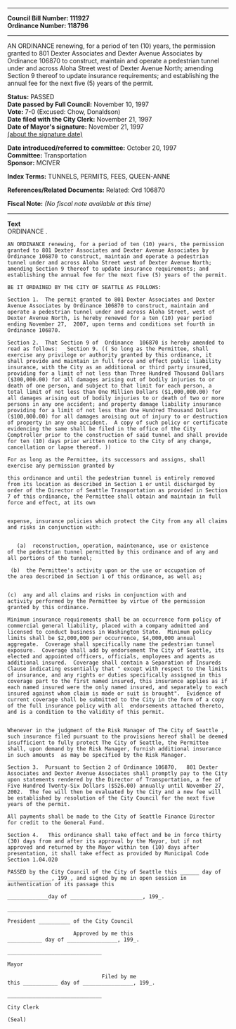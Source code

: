* * * * *  
  
**Council Bill Number: [](#h0)[](#h2)111927**   
**Ordinance Number: 118796**  
  
* * * * *  
  
AN ORDINANCE renewing, for a period of ten (10) years, the permission granted to 801 Dexter Associates and Dexter Avenue Associates by Ordinance 106870 to construct, maintain and operate a pedestrian tunnel under and across Aloha Street west of Dexter Avenue North; amending Section 9 thereof to update insurance requirements; and establishing the annual fee for the next five (5) years of the permit.  
  
**Status:** PASSED   
**Date passed by Full Council:** November 10, 1997   
**Vote:** 7-0 (Excused: Chow, Donaldson)   
**Date filed with the City Clerk:** November 21, 1997   
**Date of Mayor's signature:** November 21, 1997   
[(about the signature date)](/~public/approvaldate.htm)   
  
  
**Date introduced/referred to committee:** October 20, 1997   
**Committee:** Transportation   
**Sponsor:** MCIVER   
  
**Index Terms:** TUNNELS, PERMITS, FEES, QUEEN-ANNE  
  
**References/Related Documents:** Related: Ord 106870  
  
**Fiscal Note:** *(No fiscal note available at this time)*  
  
* * * * *  
  
**Text**  
    ORDINANCE                    .  
  
    AN ORDINANCE renewing, for a period of ten (10) years, the permission  
    granted to 801 Dexter Associates and Dexter Avenue Associates by  
    Ordinance 106870 to construct, maintain and operate a pedestrian  
    tunnel under and across Aloha Street west of Dexter Avenue North;  
    amending Section 9 thereof to update insurance requirements; and  
    establishing the annual fee for the next five (5) years of the permit.  
  
    BE IT ORDAINED BY THE CITY OF SEATTLE AS FOLLOWS:  
  
    Section 1.  The permit granted to 801 Dexter Associates and Dexter  
    Avenue Associates by Ordinance 106870 to construct, maintain and  
    operate a pedestrian tunnel under and across Aloha Street, west of  
    Dexter Avenue North, is hereby renewed for a ten (10) year period  
    ending November 27,  2007, upon terms and conditions set fourth in  
    Ordinance 106870.  
  
    Section 2.  That Section 9 of  Ordinance  106870 is hereby amended to  
    read as follows:   Section 9. (( So long as the Permittee, shall  
    exercise any privilege or authority granted by this ordinance, it  
    shall provide and maintain in full force and effect public liability  
    insurance, with the City as an additional or third party insured,  
    providing for a limit of not less than Three Hundred Thousand Dollars  
    ($300,000.00) for all damages arising out of bodily injuries to or  
    death of one person, and subject to that limit for each person, a  
    total limit of not less than One Million Dollars ($1,000,000.00) for  
    all damages arising out of bodily injuries to or death of two or more  
    persons in any one accident; and property damage liability insurance  
    providing for a limit of not less than One Hundred Thousand Dollars  
    ($100,000.00) for all damages aroising out of injury to or destruction  
    of property in any one accident.  A copy of such policy or certificate  
    evidencing the same shall be filed in the office of the City  
    Comptroller prior to the construction of said tunnel and shall provide  
    for ten (10) days prior written notice to the City of any change,  
    cancellation or lapse thereof. ))  
  
    For as long as the Permittee, its successors and assigns, shall  
    exercise any permission granted by  
  
    this ordinance and until the pedestrian tunnel is entirely removed  
    from its location as described in Section 1 or until discharged by  
    order of the Director of Seattle Transportation as provided in Section  
    7 of this ordinance, the Permittee shall obtain and maintain in full  
    force and effect, at its own  
  
  
    expense, insurance policies which protect the City from any all claims  
    and risks in conjunction with:  
  
  
       (a)  reconstruction, operation, maintenance, use or existence  
    of the pedestrian tunnel permitted by this ordinance and of any and  
    all portions of the tunnel;  
  
     (b)  the Permittee's activity upon or the use or occupation of  
    the area described in Section 1 of this ordinance, as well as;  
  
  
    (c)  any and all claims and risks in conjunction with and  
    activity performed by the Permittee by virtue of the permission  
    granted by this ordinance.  
  
    Minimum insurance requirements shall be an occurrence form policy of  
    commercial general liability, placed with a company admitted and  
    licensed to conduct business in Washington State.  Minimum policy  
    limits shall be $2,000,000 per occurrence, $4,000,000 annual  
    aggregate.  Coverage shall specifically name the pedestrian tunnel  
    exposure.  Coverage shall add by endorsement The City of Seattle, its  
    elected and appointed officers, officials, employees and agents as  
    additional insured.  Coverage shall contain a Separation of Insureds  
    Clause indicating essentially that " except with respect to the limits  
    of insurance, and any rights or duties specifically assigned in this  
    coverage part to the first named insured, this insurance applies as if  
    each named insured were the only named insured, and separately to each  
    insured against whom claim is made or suit is brought".  Evidence of  
    current coverage shall be submitted to the City in the form of a copy  
    of the full insurance policy with all  endorsements attached thereto,  
    and is a condition to the validity of this permit.  
  
  
    Whenever in the judgment of the Risk Manager of The City of Seattle ,  
    such insurance filed pursuant to the provisions hereof shall be deemed  
    insufficient to fully protect The City of Seattle, the Permittee  
    shall, upon demand by the Risk Manager, furnish additional insurance  
    in such amounts  as may be specified by the Risk Manager.  
  
    Section 3.  Pursuant to Section 2 of Ordinance 106870,   801 Dexter  
    Associates and Dexter Avenue Associates shall promptly pay to the City  
    upon statements rendered by the Director of Transportation, a fee of  
    Five Hundred Twenty-Six Dollars ($526.00) annually until November 27,  
    2002.  The fee will then be evaluated by the City and a new fee will  
    be established by resolution of the City Council for the next five  
    years of the permit.  
  
    All payments shall be made to the City of Seattle Finance Director  
    for credit to the General Fund.  
  
    Section 4.   This ordinance shall take effect and be in force thirty  
    (30) days from and after its approval by the Mayor, but if not  
    approved and returned by the Mayor within ten (10) days after  
    presentation, it shall take effect as provided by Municipal Code  
    Section 1.04.020  
  
    PASSED by the City Council of the City of Seattle this ______ day of  
    ______________, 199_, and signed by me in open session in  
    authentication of its passage this  
  
    _____________day of _______________________, 199_.  
  
    _________________________________  
  
    President __________ of the City Council  
  
                         Approved by me this  
    ___________ day of ________________, 199_.  
  
    ______________________________  
  
    Mayor  
  
                                  Filed by me  
    this ___________ day of ________________, 199_.  
  
    ______________________________  
  
    City Clerk  
  
    (Seal)  
